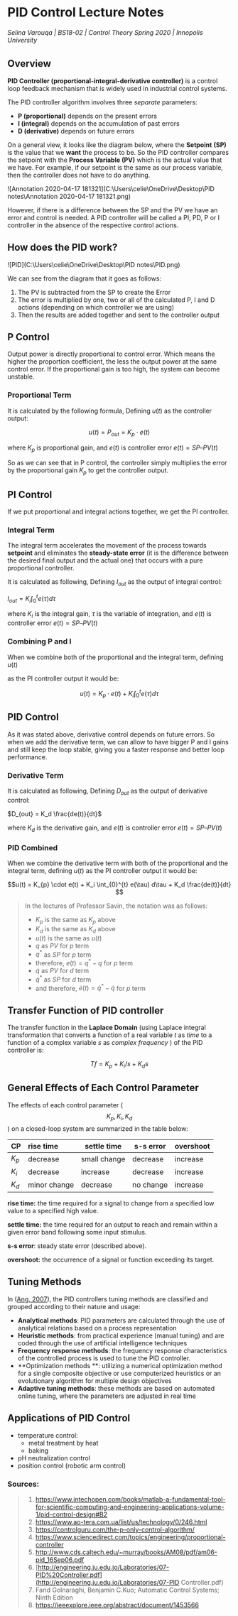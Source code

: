 # PID Control Lecture Notes

###### Selina Varouqa | BS18-02 | Control Theory Spring 2020 | Innopolis University

## Overview

**PID Controller (proportional-integral-derivative controller)** is a control loop feedback mechanism that is widely used in industrial control systems.  

The PID controller algorithm involves three *separate* parameters: 

- **P (proportional)** depends on the present errors
- **I (integral)** depends on the accumulation of past errors
- **D (derivative)** depends on future errors

On a general view, it looks like the diagram below, where the **Setpoint** **(SP)** is the value that we **want** the process to be. So the PID controller compares the setpoint with the **Process Variable (PV)** which is the actual value that we have. For example, if our setpoint is the same as our process variable, then the controller does not have to do anything.

![Annotation 2020-04-17 181321](C:\Users\celie\OneDrive\Desktop\PID notes\Annotation 2020-04-17 181321.png)

However, if there is a difference between the SP and the PV we have an error and control is needed. A PID controller will be called a PI, PD, P or I controller in the absence of the respective control actions. 

## How does the PID work?

![PID](C:\Users\celie\OneDrive\Desktop\PID notes\PID.png)

We can see from the diagram that it goes as follows:

1. The PV is subtracted from the SP to create the Error
2. The error is multiplied by one, two or all of the calculated P, I and D actions (depending on which controller we are using)
3.  Then the results are added together and sent to the controller output

## P Control

Output power is directly proportional to control error. Which means the higher the proportion coefficient, the less the output power at the same control error. If the proportional gain is too high, the system can become unstable.

### Proportional Term

It is calculated by the following formula, Defining $u(t)$ as the controller output:

$$u(t) = P_{out} = K_{p} \cdot e(t)$$

where $K_{p}$ is proportional gain, and $e(t)$ is controller error $e(t) = SP – PV(t)$

So as we can see that in P control, the controller simply multiplies the error by the proportional gain $K_p$ to get the controller output.

## PI Control

If we put proportional and integral actions together, we get the PI controller. 

### Integral Term

The integral term accelerates the movement of the process towards **setpoint** and eliminates the **steady-state error** (it is the difference between the desired final output and the actual one) that occurs with a pure proportional controller. 

It is calculated as following, Defining $I_{out}$ as the output of integral control:

$I_{out} = K_i \int_{0}^{t} e(\tau) d\tau$

where $K_{i}$ is the integral gain, $\tau$ is the variable of integration, and $e(t)$ is controller error $e(t) = SP – PV(t)$

### Combining P and I

When we combine both of the proportional and the integral term, defining $u(t)$

as the PI controller output it would be:

$$u(t) =  K_{p} \cdot e(t) +  K_i \int_{0}^{t} e(\tau) d\tau $$

## PID Control

As it was stated above, derivative control depends on future errors. So when we add the derivative term, we can allow to have bigger P and I gains and still keep the loop stable, giving you a faster response and better loop performance.

### Derivative Term

It is calculated as following, Defining $D_{out}$ as the output of derivative control:

$D_{out} = K_d \frac{de(t)}{dt}$

where $K_{d}$ is the derivative gain, and $e(t)$ is controller error $e(t) = SP – PV(t)$

### PID Combined

When we combine the derivative term with both of the proportional and the integral term, defining $u(t)$ as the PI controller output it would be:

$$u(t) =  K_{p} \cdot e(t) +  K_i \int_{0}^{t} e(\tau) d\tau + K_d \frac{de(t)}{dt} $$

> In the lectures of Professor Savin, the notation was as follows:
>
> - $K_p$ is the same as $K_p$ above
> - $K_d$ is the same as $K_d$ above
> - $u(t)$ is the same as $u(t)$
> - $q$ as $PV$ for $p$ term
> - $q^*$ as $SP$ for $p$ term
> - therefore, $e(t) = q^* - q$ for $p$ term
> - $\dot{q}$ as $PV$ for $d$ term
> - $\dot{q}^*$ as $SP$ for $d$ term
> - and therefore, $\dot{e}(t) = \dot{q}^* - \dot{q}$ for $p$ term

## Transfer Function of PID controller

The transfer function in the **Laplace Domain** (using Laplace integral transformation that converts a function of a real variable $t$ as *time* to a function of a complex variable $s$ as *complex frequency* ) of the PID controller is:

$$Tf = K_p + K_i/s + K_d s$$

## General Effects of Each Control Parameter 

The effects of each control parameter ($$K_p, K_i, K_d$$) on a closed-loop system are summarized in the table below:

| CP    | rise time    | settle time  | s-s error | overshoot |
| :---- | :----------- | ------------ | --------- | --------- |
| $K_p$ | decrease     | small change | decrease  | increase  |
| $K_i$ | decrease     | increase     | decrease  | increase  |
| $K_d$ | minor change | decrease     | no change | increase  |

**rise time:** the time required for a signal to change from a specified low value to a specified high value.

**settle time:**  the time required for an output to reach and remain within a given error band following some input stimulus.

**s-s error**: steady state error (described above).

**overshoot:**  the occurrence of a signal or function exceeding its target.

## Tuning Methods

In ([Ang, 2007](https://ieeexplore.ieee.org/abstract/document/1453566)), the PID controllers tuning methods are classified and grouped according to their nature and usage:

* **Analytical methods**: PID parameters are calculated through the use of analytical relations based on a process representation
* **Heuristic methods**: from practical experience (manual tuning) and are coded through the use of artificial intelligence techniques
* **Frequency response methods**: the frequency response characteristics of the controlled process is used to tune the PID controller.
* **Optimization methods **: utilizing a numerical optimization method for a single composite objective or use computerized heuristics or an evolutionary algorithm for multiple design objectives
* **Adaptive tuning methods**: these methods are based on automated online tuning, where the parameters are adjusted in real time

## Applications of PID Control

* temperature control:
  - metal treatment by heat
  - baking
* pH neutralization control
* position control (robotic arm control)

### Sources:

> 1. https://www.intechopen.com/books/matlab-a-fundamental-tool-for-scientific-computing-and-engineering-applications-volume-1/pid-control-design#B2
> 2. https://www.ao-tera.com.ua/list/us/technology/0/246.html
> 3. https://controlguru.com/the-p-only-control-algorithm/
> 4. https://www.sciencedirect.com/topics/engineering/proportional-controller
> 5. http://www.cds.caltech.edu/~murray/books/AM08/pdf/am06-pid_16Sep06.pdf
> 6. [http://engineering.ju.edu.jo/Laboratories/07-PID%20Controller.pdf](http://engineering.ju.edu.jo/Laboratories/07-PID Controller.pdf)
> 7. Farid Golnaraghi, Benjamin C.Kuo; Automatic Control Systems; Ninth Edition
> 8. https://ieeexplore.ieee.org/abstract/document/1453566

